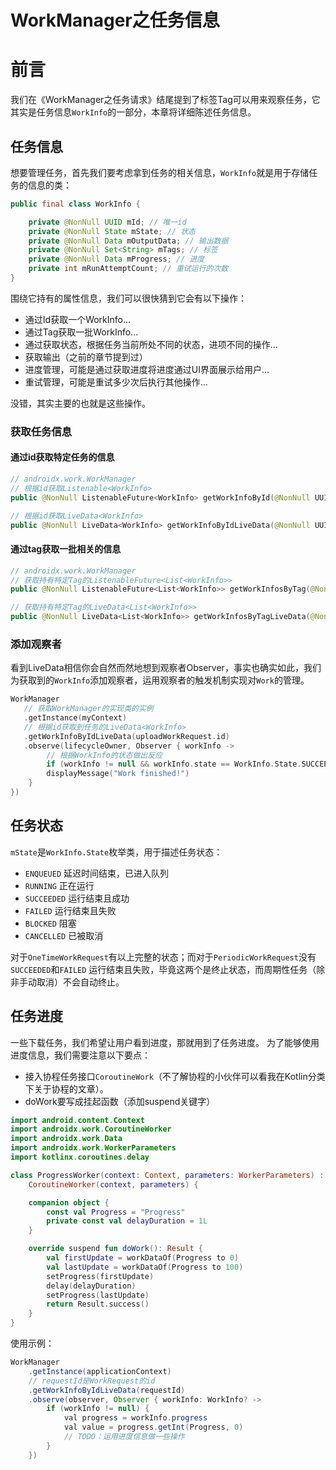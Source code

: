 # WorkManager之任务信息


# 前言
我们在《WorkManager之任务请求》结尾提到了标签Tag可以用来观察任务，它其实是任务信息`WorkInfo`的一部分，本章将详细陈述任务信息。

## 任务信息
想要管理任务，首先我们要考虑拿到任务的相关信息，`WorkInfo`就是用于存储任务的信息的类：
```java
public final class WorkInfo {

    private @NonNull UUID mId; // 唯一id
    private @NonNull State mState; // 状态
    private @NonNull Data mOutputData; // 输出数据
    private @NonNull Set<String> mTags; // 标签
    private @NonNull Data mProgress; // 进度
    private int mRunAttemptCount; // 重试运行的次数
}
```
围绕它持有的属性信息，我们可以很快猜到它会有以下操作：
* 通过Id获取一个WorkInfo...
* 通过Tag获取一批WorkInfo...
* 通过获取状态，根据任务当前所处不同的状态，进项不同的操作...
* 获取输出（之前的章节提到过）
* 进度管理，可能是通过获取进度将进度通过UI界面展示给用户...
* 重试管理，可能是重试多少次后执行其他操作...

没错，其实主要的也就是这些操作。

### 获取任务信息
#### 通过id获取特定任务的信息
```kotlin
// androidx.work.WorkManager
// 根据id获取Listenable<WorkInfo>
public @NonNull ListenableFuture<WorkInfo> getWorkInfoById(@NonNull UUID id) { ... }

// 根据id获取LiveData<WorkInfo>
public @NonNull LiveData<WorkInfo> getWorkInfoByIdLiveData(@NonNull UUID id) { ... }
```

#### 通过tag获取一批相关的信息
```kotlin
// androidx.work.WorkManager
// 获取持有特定Tag的ListenableFuture<List<WorkInfo>> 
public @NonNull ListenableFuture<List<WorkInfo>> getWorkInfosByTag(@NonNull String tag) { ... }

// 获取持有特定Tag的LiveData<List<WorkInfo>> 
public @NonNull LiveData<List<WorkInfo>> getWorkInfosByTagLiveData(@NonNull String tag) { ... }
```

### 添加观察者
看到LiveData相信你会自然而然地想到观察者Observer，事实也确实如此，我们为获取到的`WorkInfo`添加观察者，运用观察者的触发机制实现对`Work`的管理。
```kotlin
WorkManager
   // 获取WorkManager的实现类的实例
   .getInstance(myContext)
   // 根据id获取到任务的LiveData<WorkInfo>
   .getWorkInfoByIdLiveData(uploadWorkRequest.id)
   .observe(lifecycleOwner, Observer { workInfo ->
        // 根据WorkInfo的状态做出反应
        if (workInfo != null && workInfo.state == WorkInfo.State.SUCCEEDED) {
        displayMessage("Work finished!")
    }
})
```

## 任务状态
`mState`是`WorkInfo.State`枚举类，用于描述任务状态：
* `ENQUEUED` 延迟时间结束，已进入队列
* `RUNNING` 正在运行
* `SUCCEEDED` 运行结束且成功
* `FAILED` 运行结束且失败
* `BLOCKED` 阻塞
* `CANCELLED` 已被取消

对于`OneTimeWorkRequest`有以上完整的状态；而对于`PeriodicWorkRequest`没有`SUCCEEDED`和`FAILED` 运行结束且失败，毕竟这两个是终止状态，而周期性任务（除非手动取消）不会自动终止。

## 任务进度
一些下载任务，我们希望让用户看到进度，那就用到了任务进度。
为了能够使用进度信息，我们需要注意以下要点：
* 接入协程任务接口`CoroutineWork`（不了解协程的小伙伴可以看我在Kotlin分类下关于协程的文章）。
* doWork要写成挂起函数（添加suspend关键字）

```kotlin
import android.content.Context
import androidx.work.CoroutineWorker
import androidx.work.Data
import androidx.work.WorkerParameters
import kotlinx.coroutines.delay

class ProgressWorker(context: Context, parameters: WorkerParameters) :
    CoroutineWorker(context, parameters) {

    companion object {
        const val Progress = "Progress"
        private const val delayDuration = 1L
    }

    override suspend fun doWork(): Result {
        val firstUpdate = workDataOf(Progress to 0)
        val lastUpdate = workDataOf(Progress to 100)
        setProgress(firstUpdate)
        delay(delayDuration)
        setProgress(lastUpdate)
        return Result.success()
    }
}
```
使用示例：
```java
WorkManager
    .getInstance(applicationContext)
    // requestId是WorkRequest的id
    .getWorkInfoByIdLiveData(requestId)
    .observe(observer, Observer { workInfo: WorkInfo? ->
        if (workInfo != null) {
            val progress = workInfo.progress
            val value = progress.getInt(Progress, 0)
            // TODO：运用进度信息做一些操作
        }
    })
```




